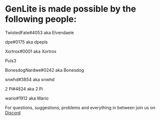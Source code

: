 # GenLite is made possible by the following people:

TwistedFate#4053 aka Elvendaele

dpe#0175 aka dpepls

Xortrox#0001 aka Xortrox

Puls3

BonesdogNardwe#0242 aka Bonesdog

snwhd#3854 aka snwhd

2 Pi#4824 aka 2 Pi

wario#1912 aka Wario



For questions, suggestions, problems and everything in between join us on [Discord](https://discord.gg/Jn7s7pArdg)

